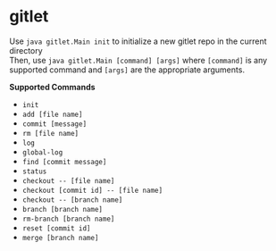 # gitlet

Use `java gitlet.Main init` to initialize a new gitlet repo in the current directory  
Then, use `java gitlet.Main [command] [args]` where `[command]` is any supported command and `[args]` are the appropriate arguments.  

**Supported Commands**
- `init`
- `add [file name]`
- `commit [message]`
- `rm [file name]`
- `log`
- `global-log`
- `find [commit message]`
- `status`
- `checkout -- [file name]`
- `checkout [commit id] -- [file name]`
- `checkout -- [branch name]`
- `branch [branch name]`
- `rm-branch [branch name]`
- `reset [commit id]`
- `merge [branch name]`

